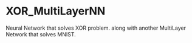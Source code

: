 # XOR_MultiLayerNN
Neural Network that solves XOR problem. 
along with another MultiLayer Network that solves MNIST. 
